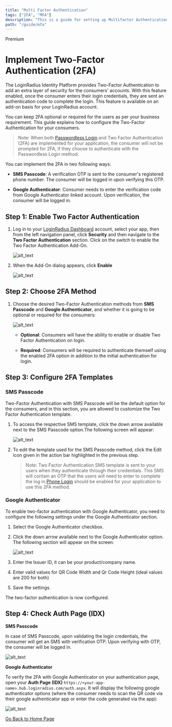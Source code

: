 ```yaml
---
title: "Multi Factor Authentication"
tags: ["2FA", "MFA"]
description: "This is a guide for setting up Multifactor Authentication."
path: "/guide/mfa"
---
```


<span class="developer-premium plan-tag">Premium</span>

# Implement Two-Factor Authentication (2FA)

The LoginRadius Identity Platform provides Two-Factor Authentication to add an extra layer of security for the consumers' accounts. With this feature enabled, once the consumer enters their login credentials, they are sent an authentication code to complete the login. This feature is available on an add-on basis for your LoginRadius account.

You can keep 2FA optional or required for the users as per your business requirement. This guide explains how to configure the Two-Factor Authentication for your consumers.

> Note: When both <a href="https://www.loginradius.com/docs/developer/guide/passwordless-login/" target="_blank">Passwordless Login</a> and Two Factor Authentication (2FA) are implemented for your application, the consumer will not be prompted for 2FA, if they choose to authenticate with the Passwordless Login method.

You can implement the 2FA in two following ways:

- **SMS Passcode**: A verification OTP is sent to the consumer's registered phone number. The consumer will be logged in upon verifying this OTP.

- **Google Authenticator**: Consumer needs to enter the verification code from Google Authenticator linked account. Upon verification, the consumer will be logged in.

## Step 1: Enable Two Factor Authentication

1. Log in to your <a href="https://dashboard.loginradius.com/dashboard" target="_blank">LoginRadius Dashboard</a> account, select your app, then from the left navigation panel, click **Security** and then navigate to the **Two Factor Authentication** section. Click on the switch to enable the Two Factor Authentication Add-On.

   ![alt_text](images/addon-switch.png "image_tooltip")

2. When the Add-On dialog appears, click **Enable**

   ![alt_text](images/addon-dialog.png "image_tooltip")

## Step 2: Choose 2FA Method

1. Choose the desired Two-Factor Authentication methods from **SMS Passcode** and **Google Authenticator**, and whether it is going to be optional or required for the consumers:

   ![alt_text](images/main.png "image_tooltip")

   - **Optional**: Consumers will have the ability to enable or disable Two Factor Authentication on login.

   - **Required**: Consumers will be required to authenticate themself using the enabled 2FA option in addition to the initial authentication for login.

## Step 3: Configure 2FA Templates

### SMS Passcode

Two-Factor Authentication with SMS Passcode will be the default option for the consumers, and in this section, you are allowed to customize the Two Factor Authentication template.

1. To access the respective SMS template, click the down arrow available next to the SMS Passcode option.The following screen will appear:

   ![alt_text](images/onetimepasscode.png "image_tooltip")

2. To edit the template used for the SMS Passcode method, click the Edit icon given in the action bar highlighted in the previous step.

   > Note: Two Factor Authentication SMS template is sent to your users when they authenticate through their credentials. This SMS will contain an OTP that the users will need to enter to complete the log in.<a href="https://www.loginradius.com/docs/developer/guide/phone-login" target="_blank">Phone Login</a> should be enabled for your application to use this 2FA method.

### Google Authenticator

To enable two-factor authentication with Google Authenticator, you need to configure the following settings under the Google Authenticator section.

1.  Select the Google Authenticator checkbox.

2.  Click the down arrow available next to the Google Authenticator option. The following section will appear on the screen:

    ![alt_text](images/googleauth.png "image_tooltip")

3.  Enter the Issuer ID, it can be your product/company name.

4.  Enter valid values for QR Code Width and Qr Code Height (ideal values are 200 for both)

5.  Save the settings.

The two-factor authentication is now configured.

## Step 4: Check Auth Page (IDX)

**SMS Passcode**

In case of SMS Passcode, upon validating the login credentials, the consumer will get an SMS with verification OTP. Upon verifying with OTP, the consumer will be logged in.

![alt_text](images/sms-otp.png "image_tooltip")

**Google Authenticator**

To verify the 2FA with Google Authenticator on your authentication page, open your **Auth Page (IDX)** `https://<your-app-name>.hub.loginradius.com/auth.aspx`. It will display the following google authenticator options (where the consumer needs to scan the QR code via their google authenticator app or enter the code generated via the app):

![alt_text](images/google-auth-page.png "image_tooltip")

[Go Back to Home Page](/)
